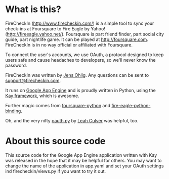 What is this?
=============

FireCheckIn (http://www.firecheckin.com/) is a simple tool to sync your check-ins at Foursquare to Fire Eagle by Yahoo! (http://fireeagle.yahoo.net/). Foursquare is part friend finder, part social city guide, part nightlife game. It can be played at http://foursquare.com. FireCheckIn is in no way official or affiliated with Foursquare.

To connect the user's accounts, we use OAuth, a protocol designed to keep users safe and cause headaches to developers, so we'll never know the password.

FireCheckIn was written by <a href="http://www.johl.io/">Jens Ohlig</a>.
Any questions can be sent to <a href="mailto:support@firecheckin.com">support@firecheckin.com</a>.

It runs on <a href="http://appengine.google.com/">Google App Engine</a> and is proudly written in Python, using the <a href="http://code.google.com/p/kay-framework/">Kay framework</a>, which is awesome.

Further magic comes from <a href="http://github.com/wiseman/foursquare-python">foursquare-python</a> and <a href="http://github.com/SteveMarshall/fire-eagle-python-binding">fire-eagle-python-binding</a>.

Oh, and the very nifty <a href="http://oauth.googlecode.com/svn/code/python/oauth/oauth.py">oauth.py</a> by <a href="http://leahculver.com/">Leah Culver</a> was helpful, too.

About this source code
======================

This source code for the Google App Engine application written with Kay was released in the hope that it may be helpful for others. You may want to change the name of the application in app.yaml and set your OAuth settings ind firecheckin/views.py if you want to try it out.
